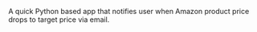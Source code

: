 A quick Python based app that notifies user when Amazon product price drops to target price via email.
